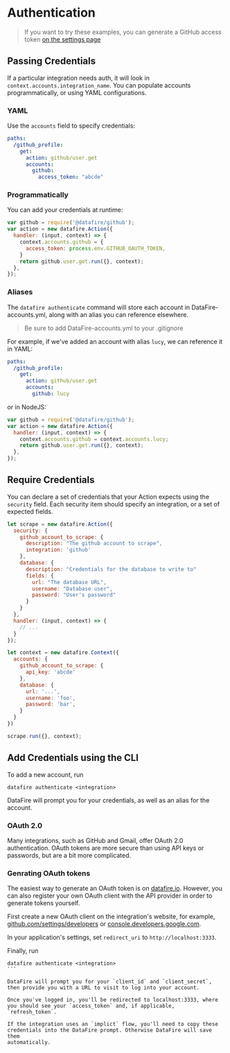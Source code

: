 # Authentication
> If you want to try these examples, you can generate a GitHub
> access token [on the settings page](https://github.com/settings/tokens)

## Passing Credentials

If a particular integration needs auth, it will look in `context.accounts.integration_name`.
You can populate accounts programmatically, or using YAML configurations.

### YAML
Use the `accounts` field to specify credentials:

```yml
paths:
  /github_profile:
    get:
      action: github/user.get
      accounts:
        github:
          access_token: "abcde"
```


### Programmatically

You can add your credentials at runtime:

```js
var github = require('@datafire/github');
var action = new datafire.Action({
  handler: (input, context) => {
    context.accounts.github = {
      access_token: process.env.GITHUB_OAUTH_TOKEN,
    }
    return github.user.get.run({}, context);
  },
});
```

### Aliases
The `datafire authenticate` command will store each account in
DataFire-accounts.yml, along with an alias you can reference elsewhere.

> Be sure to add DataFire-accounts.yml to your .gitignore

For example, if we've added an account with alias `lucy`, we can
reference it in YAML:

```yml
paths:
  /github_profile:
    get:
      action: github/user.get
      accounts:
        github: lucy
```

or in NodeJS:
```js
var github = require('@datafire/github');
var action = new datafire.Action({
  handler: (input, context) => {
    context.accounts.github = context.accounts.lucy;
    return github.user.get.run({}, context);
  },
});
```

## Require Credentials
You can declare a set of credentials that your Action expects using the
`security` field. Each security item should specify an integration, or
a set of expected fields.

```js
let scrape = new datafire.Action({
  security: {
    github_account_to_scrape: {
      description: "The github account to scrape",
      integration: 'github'
    },
    database: {
      description: "Credentials for the database to write to"
      fields: {
        url: "The database URL",
        username: "Database user",
        password: "User's password"
      }
    }
  },
  handler: (input, context) => {
    // ...
  }
});

let context = new datafire.Context({
  accounts: {
    github_account_to_scrape: {
      api_key: 'abcde'
    },
    database: {
      url: '...',
      username: 'foo',
      password: 'bar',
    }
  }
})

scrape.run({}, context);
```

## Add Credentials using the CLI

To add a new account, run
```
datafire authenticate <integration>
```
DataFire will prompt you for your credentials, as well as an alias for the account.

###  OAuth 2.0
Many integrations, such as GitHub and Gmail, offer OAuth 2.0
authentication. OAuth tokens are more secure than using
API keys or passwords, but are a bit more complicated.

### Genrating OAuth tokens

The easiest way to generate an OAuth token is on [datafire.io](https://datafire.io).
However, you can also register your own OAuth client with the API provider
in order to generate tokens yourself.

First create a new OAuth
client on the integration's website, for example,
[github.com/settings/developers](https://github.com/settings/developers)
or
[console.developers.google.com](https://console.developers.google.com).

In your application's settings, set `redirect_uri`
to `http://localhost:3333`.

Finally, run
````
datafire authenticate <integration>
```

DataFire will prompt you for your `client_id` and `client_secret`,
then provide you with a URL to visit to log into your account.

Once you've logged in, you'll be redirected to localhost:3333, where
you should see your `access_token` and, if applicable, `refresh_token`.

If the integration uses an `implict` flow, you'll need to copy these
credentials into the DataFire prompt. Otherwise DataFire will save them
automatically.

